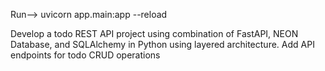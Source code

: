 
 Run--> uvicorn app.main:app --reload
 
 Develop a todo REST API project using combination of FastAPI, NEON Database, and SQLAlchemy in Python using layered architecture.
 Add API endpoints for todo CRUD operations 
